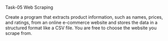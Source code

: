 Task-05
Web Scraping

Create a program that extracts product information, such as names, prices, and ratings, from an online e-commerce website and stores the data in a structured format like a CSV file.
You are free to choose the website you scrape from.

